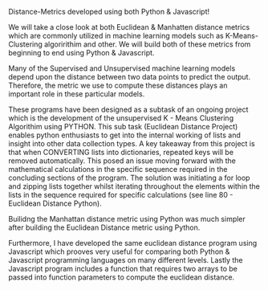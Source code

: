 Distance-Metrics developed using both Python & Javascript!

We will take a close look at both Euclidean & Manhatten distance metrics which are commonly utilized in machine learning models such as K-Means-Clustering algoririthim and other. We will build both of these metrics from beginning to end using Python & Javascript.

Many of the Supervised and Unsupervised machine learning models depend upon the distance between two data points to predict the output. Therefore, the metric we use to compute these distances plays an important role in these particular models.

These programs have been designed as a subtask of an ongoing project which is the development of the unsupervised K - Means Clustering Algorithim using PYTHON.
This sub task (Euclidean Distance Project) enables python enthusiasts to get into the internal working of lists and insight into other data collection types.
A key takeaway from this project is that when CONVERTING lists into dictionaries, repeated keys will be removed automatically. This posed an issue moving forward with the mathematical calculations in the specific sequence required in the concluding sections of the program. The solution was initiating a for loop and zipping lists together whilst iterating throughout the elements within the lists in the sequence required for specific calculations (see line 80 - Euclidean Distance Python).

Builidng the Manhattan distance metric using Python was much simpler after building the Euclidean Distance metric using Python.

Furthermore, I have developed the same euclidean distance program using Javascript which prooves very useful for comparing both Python & Javascript programming languages on many different levels. Lastly the Javascript program includes a function that requires two arrays to be passed into function parameters to compute the euclidean distance.
